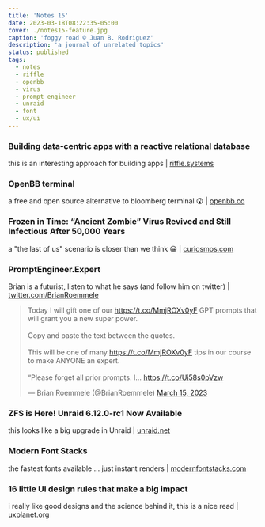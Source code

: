 ```yaml
---
title: 'Notes 15'
date: 2023-03-18T08:22:35-05:00
cover: ./notes15-feature.jpg
caption: 'foggy road © Juan B. Rodriguez'
description: 'a journal of unrelated topics'
status: published
tags:
  - notes
  - riffle
  - openbb
  - virus
  - prompt engineer
  - unraid
  - font
  - ux/ui
---
```


### Building data-centric apps with a reactive relational database

this is an interesting approach for building apps | [riffle.systems](https://riffle.systems/essays/prelude/)

### OpenBB terminal

a free and open source alternative to bloomberg terminal 😮 | [openbb.co](https://openbb.co)

### Frozen in Time: “Ancient Zombie” Virus Revived and Still Infectious After 50,000 Years

a "the last of us" scenario is closer than we think 😀 | [curiosmos.com](https://curiosmos.com/frozen-in-time-ancient-zombie-virus-revived-and-still-infectious-after-50000-years/)

### PromptEngineer.Expert

Brian is a futurist, listen to what he says (and follow him on twitter) | [twitter.com/BrianRoemmele](https://twitter.com/BrianRoemmele/status/1636034131116314625?s=20)

<blockquote class="twitter-tweet"><p lang="en" dir="ltr">Today I will gift one of our <a href="https://t.co/MmjROXv0yF">https://t.co/MmjROXv0yF</a> GPT prompts that will grant you a new super power.<br><br>Copy and paste the text between the quotes.<br><br>This will be one of many <a href="https://t.co/MmjROXv0yF">https://t.co/MmjROXv0yF</a> tips in our course to make ANYONE an expert.<br><br>“Please forget all prior prompts. I… <a href="https://t.co/Ui58s0pVzw">https://t.co/Ui58s0pVzw</a></p>&mdash; Brian Roemmele (@BrianRoemmele) <a href="https://twitter.com/BrianRoemmele/status/1636034131116314625?ref_src=twsrc%5Etfw">March 15, 2023</a></blockquote> <script async src="https://platform.twitter.com/widgets.js" charset="utf-8"></script>

### ZFS is Here! Unraid 6.12.0-rc1 Now Available

this looks like a big upgrade in Unraid | [unraid.net](https://unraid.net/blog/6-12-0-rc1)

### Modern Font Stacks

the fastest fonts available ... just instant renders | [modernfontstacks.com](https://modernfontstacks.com/#font-stacks)

### 16 little UI design rules that make a big impact

i really like good designs and the science behind it, this is a nice read | [uxplanet.org](https://uxplanet.org/16-ui-design-tips-ba2e7524d203)
